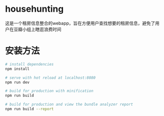 # househunting

这是一个租房信息整合的webapp，旨在方便用户查找想要的租房信息，避免了用户在豆瓣小组上瞎逛浪费时间

# 安装方法

``` bash
# install dependencies
npm install

# serve with hot reload at localhost:8080
npm run dev

# build for production with minification
npm run build

# build for production and view the bundle analyzer report
npm run build --report
```
